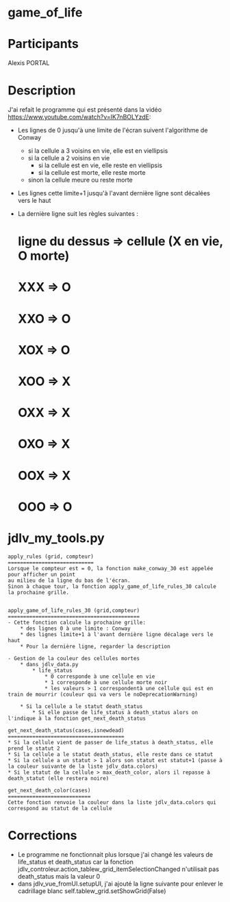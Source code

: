 # game_of_life

Participants
============
Alexis PORTAL

    
Description
===========
J'ai refait le programme qui est présenté dans la vidéo https://www.youtube.com/watch?v=IK7nBOLYzdE:
- Les lignes de 0 jusqu'à une limite de l'écran suivent l'algorithme de Conway
    * si la cellule a 3 voisins en vie, elle est en viellipsis
    * si la cellule a 2 voisins en vie
        * si la cellule est en vie, elle reste en viellipsis
        * si la cellule est morte, elle reste morte
    * sinon la cellule meure ou reste morte
    
- Les lignes cette limite+1 jusqu'à l'avant dernière ligne sont décalées vers le haut
- La dernière ligne suit les règles suivantes :
    # ligne du dessus   => cellule (X en vie, O morte)
    # XXX               => O
    # XXO               => O 
    # XOX               => O
    # XOO               => X
    # OXX               => X
    # OXO               => X
    # OOX               => X
    # OOO               => O


jdlv_my_tools.py
================

    apply_rules (grid, compteur)
    ============================
    Lorsque le compteur est = 0, la fonction make_conway_30 est appelée pour afficher un point
    au milieu de la ligne du bas de l'écran.
    Sinon à chaque tour, la fonction apply_game_of_life_rules_30 calcule la prochaine grille.
            

    apply_game_of_life_rules_30 (grid,compteur)
    ===========================================
    - Cette fonction calcule la prochaine grille:
        * des lignes 0 à une limite : Conway
        * des lignes limite+1 à l'avant dernière ligne décalage vers le haut
        * Pour la dernière ligne, regarder la description
        
    - Gestion de la couleur des cellules mortes
        * dans jdlv_data.py
            * life_status
                * 0 corresponde à une cellule en vie
                * 1 corresponde à une cellule morte noir
                * les valeurs > 1 correspondentà une cellule qui est en train de mourrir (couleur qui va vers le noDeprecationWarning)
                
        * Si la cellule a le statut death_status
            * Si elle passe de life_status à death_status alors on l'indique à la fonction get_next_death_status
            
    get_next_death_status(cases,isnewdead)
    ======================================
    * Si la cellule vient de passer de life_status à death_status, elle prend le statut 2
    * Si la cellule a le statut death_status, elle reste dans ce statut
    * Si la cellule a un statut > 1 alors son statut est statut+1 (passe à la couleur suivante de la liste jdlv_data.colors)
    * Si le statut de la cellule > max_death_color, alors il repasse à death_statut (elle restera noire)
    
    get_next_death_color(cases)
    ===========================
    Cette fonction renvoie la couleur dans la liste jdlv_data.colors qui correspond au statut de la cellule
                                                                   
    
Corrections
===========
* Le programme ne fonctionnait plus lorsque j'ai changé les valeurs de life_status et death_status car
  la fonction jdlv_controleur.action_tablew_grid_itemSelectionChanged n'utilisait pas death_status mais la valeur
  0
* dans jdlv_vue_fromUI.setupUI, j'ai ajouté la ligne suivante pour enlever le cadrillage blanc
    self.tablew_grid.setShowGrid(False)

     
    
